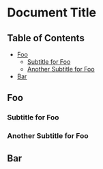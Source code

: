 # Document Title

## Table of Contents

<!-- MARKDOWN TOC: BEGIN -->
* [Foo](#foo)
  * [Subtitle for Foo](#subtitle-for-foo)
  * [Another Subtitle for Foo](#another-subtitle-for-foo)
* [Bar](#bar)
<!-- MARKDOWN TOC: END -->

## Foo

### Subtitle for Foo

### Another Subtitle for Foo

## Bar
